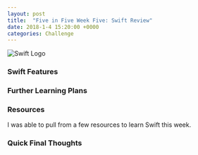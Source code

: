 ```yaml
---
layout: post
title:  "Five in Five Week Five: Swift Review"
date: 2018-1-4 15:20:00 +0000
categories: Challenge
---
```



![Swift Logo](https://farm5.staticflickr.com/4683/25465347468_80ca21eafe_z.jpg)



### Swift Features


### Further Learning Plans


### Resources
I was able to pull from a few resources to learn Swift this week.

 

### Quick Final Thoughts




[pe]: https://pragprog.com/book/elixir13/programming-elixir-1-3
[eia]: https://www.manning.com/books/elixir-in-action
[pp]: https://pragprog.com/book/phoenix/programming-phoenix
[expl]: https://app.pluralsight.com/library/courses/elixir-getting-started/table-of-contents
[ah]: https://en.wikipedia.org/wiki/Anders_Hejlsberg
[ts]: https://www.typescriptlang.org/
[repo]: https://github.com/jpniederer/FiveInFive-Haskell
[repots]: https://github.com/jpniederer/FiveInFive-TypeScript
[repoex]: https://github.com/jpniederer/FiveInFive-Elixir
[js]: https://developer.mozilla.org/en-US/docs/Web/JavaScript
[fnf]: https://dev-eryday.com/challenge/2017/11/30/Five-Languages-in-Five-Weeks.html
[node]: https://nodejs.org/en/
[hts]: https://github.com/jpniederer/FiveInFive-TypeScript/tree/master/HelloTypeScript
[lf]: https://github.com/jpniederer/FiveInFive-TypeScript/tree/master/LanguageFeatures
[tt]: https://github.com/jpniederer/FiveInFive-TypeScript/tree/master/TestingTypeScript
[rc]: https://github.com/jpniederer/FiveInFive-TypeScript/tree/master/RosettaCode
[re]: https://reactjs.org/
[ang]: https://angular.io/
[ad]: https://app.pluralsight.com/library/courses/typescript-advanced/table-of-contents
[in]: https://app.pluralsight.com/library/courses/typescript-in-depth/table-of-contents
[bg]: https://app.pluralsight.com/library/courses/typescript-getting-started/table-of-contents
[book]: https://basarat.gitbooks.io/typescript/
[red]: https://github.com/reactjs/redux
[er]: https://en.wikipedia.org/wiki/Erlang_(programming_language)
[px]: http://phoenixframework.org/
[hsp]: https://app.pluralsight.com/library/courses/haskell-fundamentals-part1/table-of-contents
[lgg]: http://learnyouahaskell.com/chapters
[re]: https://maciek.io/rest-api-in-haskell/
[hs]: https://www.haskell.org/